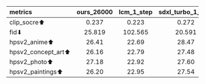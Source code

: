 | metrics | ours_26000 | lcm_1_step | sdxl_turbo_1_step | lcm_4_step | sdxl_turbo_4_step | instalflow |ours_8000 |
|:-------------|:--------------:|:--------------:|:-------------:|:--------------:|:--------------:|:-------------:|:-------------:|
| clip_socre⬆ |0.237|0.223|0.272|0.263|0.271|0.258|0.239|
| fid⬇ |25.819|102.565|20.591|25.184|21.311|13.785|26.27|
| hpsv2_anime⬆ |26.41|22.69|28.47|26.58|28.67|26.24|26.40|
| hpsv2_concept_art⬆ |26.16|22.79|27.48|26.16|27.83|25.97|26.06|
| hpsv2_photo⬆ |27.18|22.92|27.60|26.24|27.86|26.43|27.15|
| hpsv2_paintings⬆ |26.20|22.95|27.54|26.28|27.96|25.99|26.19|

